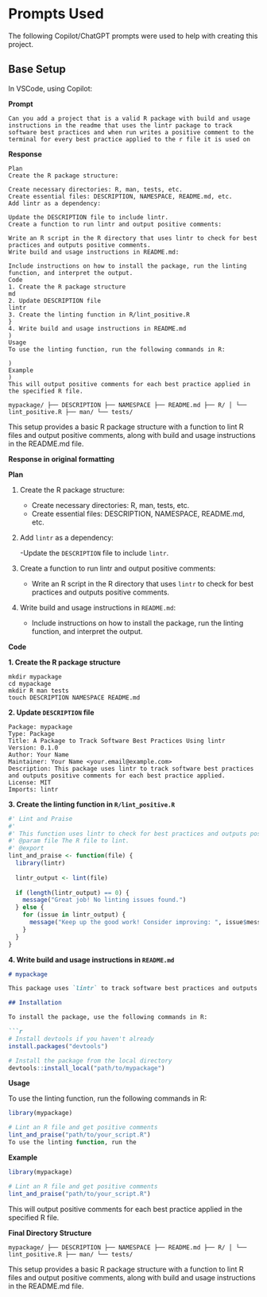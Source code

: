 # Prompts Used

The following Copilot/ChatGPT prompts were used to help with creating this project.

## Base Setup

In VSCode, using Copilot:

**Prompt**
```
Can you add a project that is a valid R package with build and usage instructions in the readme that uses the lintr package to track software best practices and when run writes a positive comment to the terminal for every best practice applied to the r file it is used on
```

**Response**
```
Plan
Create the R package structure:

Create necessary directories: R, man, tests, etc.
Create essential files: DESCRIPTION, NAMESPACE, README.md, etc.
Add lintr as a dependency:

Update the DESCRIPTION file to include lintr.
Create a function to run lintr and output positive comments:

Write an R script in the R directory that uses lintr to check for best practices and outputs positive comments.
Write build and usage instructions in README.md:

Include instructions on how to install the package, run the linting function, and interpret the output.
Code
1. Create the R package structure
md
2. Update DESCRIPTION file
lintr
3. Create the linting function in R/lint_positive.R
}
4. Write build and usage instructions in README.md
)
Usage
To use the linting function, run the following commands in R:

)
Example
)
This will output positive comments for each best practice applied in the specified R file.

mypackage/ ├── DESCRIPTION ├── NAMESPACE ├── README.md ├── R/ │ └── lint_positive.R ├── man/ └── tests/

```
This setup provides a basic R package structure with a function to lint R files and output positive comments, along with build and usage instructions in the README.md file.

**Response in original formatting**

**Plan**
1. Create the R package structure:
    - Create necessary directories: R, man, tests, etc.
    - Create essential files: DESCRIPTION, NAMESPACE, README.md, etc.

2. Add `lintr` as a dependency:

    -Update the `DESCRIPTION` file to include `lintr`.

3. Create a function to run lintr and output positive comments:

    - Write an R script in the R directory that uses `lintr` to check for best practices and outputs positive comments.

4. Write build and usage instructions in `README.md`:

    - Include instructions on how to install the package, run the linting function, and interpret the output.

**Code**

**1. Create the R package structure**
```shell
mkdir mypackage
cd mypackage
mkdir R man tests
touch DESCRIPTION NAMESPACE README.md
```
**2. Update `DESCRIPTION` file**
```shell
Package: mypackage
Type: Package
Title: A Package to Track Software Best Practices Using lintr
Version: 0.1.0
Author: Your Name
Maintainer: Your Name <your.email@example.com>
Description: This package uses lintr to track software best practices and outputs positive comments for each best practice applied.
License: MIT
Imports: lintr
```
**3. Create the linting function in `R/lint_positive.R`**
```r
#' Lint and Praise
#'
#' This function uses lintr to check for best practices and outputs positive comments.
#' @param file The R file to lint.
#' @export
lint_and_praise <- function(file) {
  library(lintr)
  
  lintr_output <- lint(file)
  
  if (length(lintr_output) == 0) {
    message("Great job! No linting issues found.")
  } else {
    for (issue in lintr_output) {
      message("Keep up the good work! Consider improving: ", issue$message)
    }
  }
}
```

**4. Write build and usage instructions in `README.md`**
```markdown
# mypackage

This package uses `lintr` to track software best practices and outputs positive comments for each best practice applied.

## Installation

To install the package, use the following commands in R:

```r
# Install devtools if you haven't already
install.packages("devtools")

# Install the package from the local directory
devtools::install_local("path/to/mypackage")
```

**Usage**

To use the linting function, run the following commands in R:
```r
library(mypackage)

# Lint an R file and get positive comments
lint_and_praise("path/to/your_script.R")
To use the linting function, run the 
``` 

**Example**
```r
library(mypackage)

# Lint an R file and get positive comments
lint_and_praise("path/to/your_script.R")
```

This will output positive comments for each best practice applied in the specified R file.

**Final Directory Structure**
```
mypackage/ ├── DESCRIPTION ├── NAMESPACE ├── README.md ├── R/ │ └── lint_positive.R ├── man/ └── tests/

```

This setup provides a basic R package structure with a function to lint R files and output positive comments, along with build and usage instructions in the README.md file.